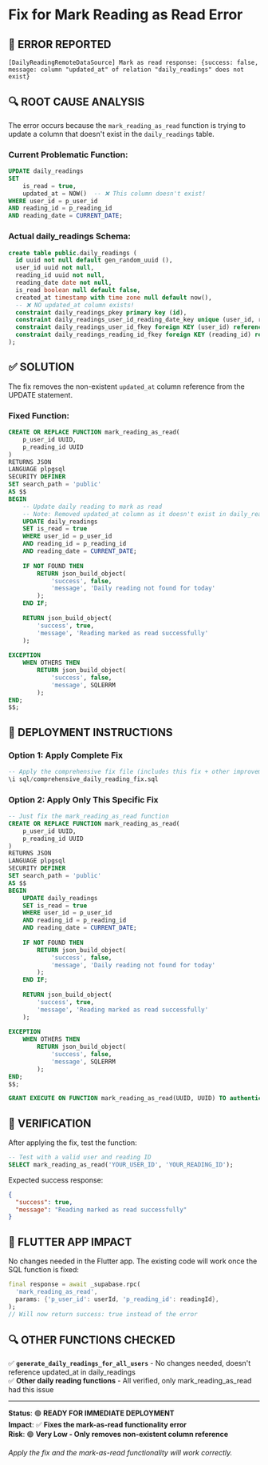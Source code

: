 # Fix for Mark Reading as Read Error

## 🚨 **ERROR REPORTED**
```
[DailyReadingRemoteDataSource] Mark as read response: {success: false, message: column "updated_at" of relation "daily_readings" does not exist}
```

## 🔍 **ROOT CAUSE ANALYSIS**

The error occurs because the `mark_reading_as_read` function is trying to update a column that doesn't exist in the `daily_readings` table.

### Current Problematic Function:
```sql
UPDATE daily_readings 
SET 
    is_read = true,
    updated_at = NOW()  -- ❌ This column doesn't exist!
WHERE user_id = p_user_id 
AND reading_id = p_reading_id 
AND reading_date = CURRENT_DATE;
```

### Actual daily_readings Schema:
```sql
create table public.daily_readings (
  id uuid not null default gen_random_uuid (),
  user_id uuid not null,
  reading_id uuid not null,
  reading_date date not null,
  is_read boolean null default false,
  created_at timestamp with time zone null default now(),
  -- ❌ NO updated_at column exists!
  constraint daily_readings_pkey primary key (id),
  constraint daily_readings_user_id_reading_date_key unique (user_id, reading_date),
  constraint daily_readings_user_id_fkey foreign KEY (user_id) references users (id) on delete CASCADE,
  constraint daily_readings_reading_id_fkey foreign KEY (reading_id) references readings (id) on delete CASCADE
);
```

## ✅ **SOLUTION**

The fix removes the non-existent `updated_at` column reference from the UPDATE statement.

### Fixed Function:
```sql
CREATE OR REPLACE FUNCTION mark_reading_as_read(
    p_user_id UUID,
    p_reading_id UUID
)
RETURNS JSON
LANGUAGE plpgsql
SECURITY DEFINER
SET search_path = 'public'
AS $$
BEGIN
    -- Update daily reading to mark as read
    -- Note: Removed updated_at column as it doesn't exist in daily_readings table
    UPDATE daily_readings 
    SET is_read = true
    WHERE user_id = p_user_id 
    AND reading_id = p_reading_id 
    AND reading_date = CURRENT_DATE;
    
    IF NOT FOUND THEN
        RETURN json_build_object(
            'success', false,
            'message', 'Daily reading not found for today'
        );
    END IF;
    
    RETURN json_build_object(
        'success', true,
        'message', 'Reading marked as read successfully'
    );
    
EXCEPTION
    WHEN OTHERS THEN
        RETURN json_build_object(
            'success', false,
            'message', SQLERRM
        );
END;
$$;
```

## 🚀 **DEPLOYMENT INSTRUCTIONS**

### Option 1: Apply Complete Fix
```sql
-- Apply the comprehensive fix file (includes this fix + other improvements)
\i sql/comprehensive_daily_reading_fix.sql
```

### Option 2: Apply Only This Specific Fix
```sql
-- Just fix the mark_reading_as_read function
CREATE OR REPLACE FUNCTION mark_reading_as_read(
    p_user_id UUID,
    p_reading_id UUID
)
RETURNS JSON
LANGUAGE plpgsql
SECURITY DEFINER
SET search_path = 'public'
AS $$
BEGIN
    UPDATE daily_readings 
    SET is_read = true
    WHERE user_id = p_user_id 
    AND reading_id = p_reading_id 
    AND reading_date = CURRENT_DATE;
    
    IF NOT FOUND THEN
        RETURN json_build_object(
            'success', false,
            'message', 'Daily reading not found for today'
        );
    END IF;
    
    RETURN json_build_object(
        'success', true,
        'message', 'Reading marked as read successfully'
    );
    
EXCEPTION
    WHEN OTHERS THEN
        RETURN json_build_object(
            'success', false,
            'message', SQLERRM
        );
END;
$$;

GRANT EXECUTE ON FUNCTION mark_reading_as_read(UUID, UUID) TO authenticated;
```

## 🧪 **VERIFICATION**

After applying the fix, test the function:

```sql
-- Test with a valid user and reading ID
SELECT mark_reading_as_read('YOUR_USER_ID', 'YOUR_READING_ID');
```

Expected success response:
```json
{
  "success": true,
  "message": "Reading marked as read successfully"
}
```

## 📱 **FLUTTER APP IMPACT**

No changes needed in the Flutter app. The existing code will work once the SQL function is fixed:

```dart
final response = await _supabase.rpc(
  'mark_reading_as_read',
  params: {'p_user_id': userId, 'p_reading_id': readingId},
);
// Will now return success: true instead of the error
```

## 🔍 **OTHER FUNCTIONS CHECKED**

✅ **`generate_daily_readings_for_all_users`** - No changes needed, doesn't reference updated_at in daily_readings  
✅ **Other daily reading functions** - All verified, only mark_reading_as_read had this issue

---

**Status**: 🟢 **READY FOR IMMEDIATE DEPLOYMENT**  
**Impact**: ✅ **Fixes the mark-as-read functionality error**  
**Risk**: 🟢 **Very Low - Only removes non-existent column reference**

*Apply the fix and the mark-as-read functionality will work correctly.*
